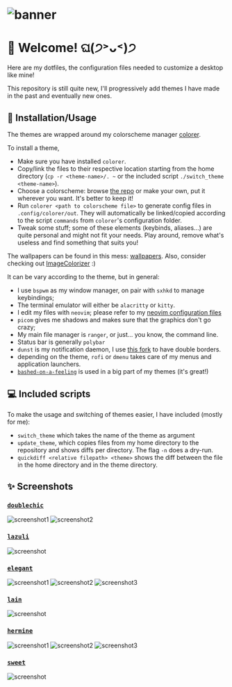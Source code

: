 # ![banner](banner.png)

# 🌟 Welcome! ଘ(੭˃ᴗ˂)੭

Here are my dotfiles, the configuration files needed to customize a desktop like mine!

This repository is still quite new, I'll progressively add themes I have made in the past and eventually new ones.

## 📓 Installation/Usage

The themes are wrapped around my colorscheme manager [colorer](https://github.com/kiddae/colorer).

To install a theme,

+ Make sure you have installed `colorer`.
+ Copy/link the files to their respective location starting from the home directory (`cp -r <theme-name>/. ~` or the included script `./switch_theme <theme-name>`).
+ Choose a colorscheme: browse [the repo](https://github.com/kiddae/colorer-colorschemes) or make your own, put it wherever you want. It's better to keep it!
+ Run `colorer <path to colorscheme file>` to generate config files in `.config/colorer/out`. They will automatically be linked/copied according to the script `commands` from `colorer`'s configuration folder.
+ Tweak some stuff; some of these elements (keybinds, aliases...) are quite personal and might not fit your needs. Play around, remove what's useless and find something that suits you!

The wallpapers can be found in this mess: [wallpapers](https://github.com/kiddae/wallpapers). Also, consider checking out [ImageColorizer](https://github.com/kiddae/ImageColorizer) :)

It can be vary according to the theme, but in general:

+ I use `bspwm` as my window manager, on pair with `sxhkd` to manage keybindings;
+ The terminal emulator will either be `alacritty` or `kitty`.
+ I edit my files with `neovim`; please refer to my [neovim configuration files](https://github.com/kiddae/neovim-dots)
+ `picom` gives me shadows and makes sure that the graphics don't go crazy;
+ My main file manager is `ranger`, or just... you know, the command line.
+ Status bar is generally `polybar`
+ `dunst` is my notification daemon, I use [this fork](https://github.com/Barbarossa93/dunst) to have double borders.
+ depending on the theme, `rofi` or `dmenu` takes care of my menus and application launchers.
+ [`bashed-on-a-feeling`](https://github.com/yedhink/bashed-on-a-feeling) is used in a big part of my themes (it's great!)

## 💻 Included scripts

To make the usage and switching of themes easier, I have included (mostly for me):

+ `switch_theme` which takes the name of the theme as argument
+ `update_theme`, which copies files from my home directory to the repository and shows diffs per directory. The flag `-n` does a dry-run.
+ `quickdiff <relative filepath> <theme>` shows the diff between the file in the home directory and in the theme directory.

## ✨ Screenshots

### [`doublechic`](doublechic/)

![screenshot1](doublechic/screenshot1.png)
![screenshot2](doublechic/screenshot2.png)

### [`lazuli`](lazuli/)

![screenshot](lazuli/screenshot.png)

### [`elegant`](elegant/)

![screenshot1](elegant/screenshot1.png)
![screenshot2](elegant/screenshot2.png)
![screenshot3](elegant/screenshot3.png)

### [`lain`](lain/)

![screenshot](lain/screenshot.png)

### [`hermine`](hermine/)

![screenshot1](hermine/screenshot1.png)
![screenshot2](hermine/screenshot2.png)
![screenshot3](hermine/screenshot3.png)

### [`sweet`](sweet/)

![screenshot](sweet/screenshot.png)
